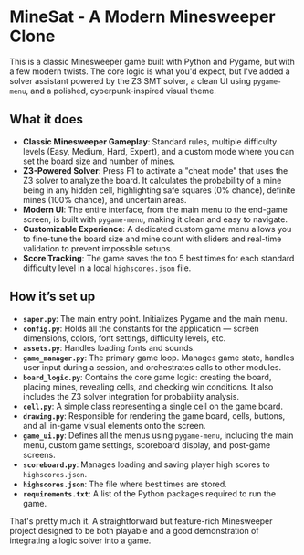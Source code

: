 # MineSat - A Modern Minesweeper Clone

This is a classic Minesweeper game built with Python and Pygame, but with a few modern twists. The core logic is what you'd expect, but I've added a solver assistant powered by the Z3 SMT solver, a clean UI using `pygame-menu`, and a polished, cyberpunk-inspired visual theme.

## What it does

* **Classic Minesweeper Gameplay**: Standard rules, multiple difficulty levels (Easy, Medium, Hard, Expert), and a custom mode where you can set the board size and number of mines.
* **Z3-Powered Solver**: Press F1 to activate a "cheat mode" that uses the Z3 solver to analyze the board. It calculates the probability of a mine being in any hidden cell, highlighting safe squares (0% chance), definite mines (100% chance), and uncertain areas.
* **Modern UI**: The entire interface, from the main menu to the end-game screen, is built with `pygame-menu`, making it clean and easy to navigate.
* **Customizable Experience**: A dedicated custom game menu allows you to fine-tune the board size and mine count with sliders and real-time validation to prevent impossible setups.
* **Score Tracking**: The game saves the top 5 best times for each standard difficulty level in a local `highscores.json` file.

## How it’s set up

* **`saper.py`**: The main entry point. Initializes Pygame and the main menu.
* **`config.py`**: Holds all the constants for the application — screen dimensions, colors, font settings, difficulty levels, etc.
* **`assets.py`**: Handles loading fonts and sounds.
* **`game_manager.py`**: The primary game loop. Manages game state, handles user input during a session, and orchestrates calls to other modules.
* **`board_logic.py`**: Contains the core game logic: creating the board, placing mines, revealing cells, and checking win conditions. It also includes the Z3 solver integration for probability analysis.
* **`cell.py`**: A simple class representing a single cell on the game board.
* **`drawing.py`**: Responsible for rendering the game board, cells, buttons, and all in-game visual elements onto the screen.
* **`game_ui.py`**: Defines all the menus using `pygame-menu`, including the main menu, custom game settings, scoreboard display, and post-game screens.
* **`scoreboard.py`**: Manages loading and saving player high scores to `highscores.json`.
* **`highscores.json`**: The file where best times are stored.
* **`requirements.txt`**: A list of the Python packages required to run the game.

That's pretty much it. A straightforward but feature-rich Minesweeper project designed to be both playable and a good demonstration of integrating a logic solver into a game.